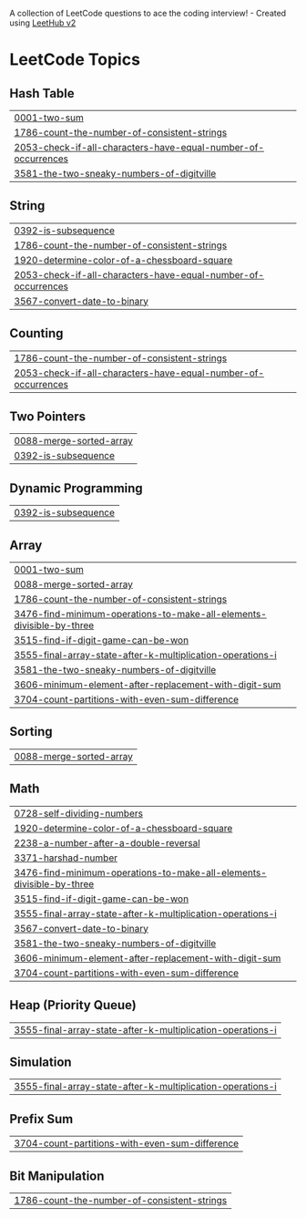 A collection of LeetCode questions to ace the coding interview! - Created using [LeetHub v2](https://github.com/arunbhardwaj/LeetHub-2.0)
<!---LeetCode Topics Start-->
# LeetCode Topics
## Hash Table
|  |
| ------- |
| [0001-two-sum](https://github.com/kafri8889/my-leetcode/tree/master/0001-two-sum) |
| [1786-count-the-number-of-consistent-strings](https://github.com/kafri8889/my-leetcode/tree/master/1786-count-the-number-of-consistent-strings) |
| [2053-check-if-all-characters-have-equal-number-of-occurrences](https://github.com/kafri8889/my-leetcode/tree/master/2053-check-if-all-characters-have-equal-number-of-occurrences) |
| [3581-the-two-sneaky-numbers-of-digitville](https://github.com/kafri8889/my-leetcode/tree/master/3581-the-two-sneaky-numbers-of-digitville) |
## String
|  |
| ------- |
| [0392-is-subsequence](https://github.com/kafri8889/my-leetcode/tree/master/0392-is-subsequence) |
| [1786-count-the-number-of-consistent-strings](https://github.com/kafri8889/my-leetcode/tree/master/1786-count-the-number-of-consistent-strings) |
| [1920-determine-color-of-a-chessboard-square](https://github.com/kafri8889/my-leetcode/tree/master/1920-determine-color-of-a-chessboard-square) |
| [2053-check-if-all-characters-have-equal-number-of-occurrences](https://github.com/kafri8889/my-leetcode/tree/master/2053-check-if-all-characters-have-equal-number-of-occurrences) |
| [3567-convert-date-to-binary](https://github.com/kafri8889/my-leetcode/tree/master/3567-convert-date-to-binary) |
## Counting
|  |
| ------- |
| [1786-count-the-number-of-consistent-strings](https://github.com/kafri8889/my-leetcode/tree/master/1786-count-the-number-of-consistent-strings) |
| [2053-check-if-all-characters-have-equal-number-of-occurrences](https://github.com/kafri8889/my-leetcode/tree/master/2053-check-if-all-characters-have-equal-number-of-occurrences) |
## Two Pointers
|  |
| ------- |
| [0088-merge-sorted-array](https://github.com/kafri8889/my-leetcode/tree/master/0088-merge-sorted-array) |
| [0392-is-subsequence](https://github.com/kafri8889/my-leetcode/tree/master/0392-is-subsequence) |
## Dynamic Programming
|  |
| ------- |
| [0392-is-subsequence](https://github.com/kafri8889/my-leetcode/tree/master/0392-is-subsequence) |
## Array
|  |
| ------- |
| [0001-two-sum](https://github.com/kafri8889/my-leetcode/tree/master/0001-two-sum) |
| [0088-merge-sorted-array](https://github.com/kafri8889/my-leetcode/tree/master/0088-merge-sorted-array) |
| [1786-count-the-number-of-consistent-strings](https://github.com/kafri8889/my-leetcode/tree/master/1786-count-the-number-of-consistent-strings) |
| [3476-find-minimum-operations-to-make-all-elements-divisible-by-three](https://github.com/kafri8889/my-leetcode/tree/master/3476-find-minimum-operations-to-make-all-elements-divisible-by-three) |
| [3515-find-if-digit-game-can-be-won](https://github.com/kafri8889/my-leetcode/tree/master/3515-find-if-digit-game-can-be-won) |
| [3555-final-array-state-after-k-multiplication-operations-i](https://github.com/kafri8889/my-leetcode/tree/master/3555-final-array-state-after-k-multiplication-operations-i) |
| [3581-the-two-sneaky-numbers-of-digitville](https://github.com/kafri8889/my-leetcode/tree/master/3581-the-two-sneaky-numbers-of-digitville) |
| [3606-minimum-element-after-replacement-with-digit-sum](https://github.com/kafri8889/my-leetcode/tree/master/3606-minimum-element-after-replacement-with-digit-sum) |
| [3704-count-partitions-with-even-sum-difference](https://github.com/kafri8889/my-leetcode/tree/master/3704-count-partitions-with-even-sum-difference) |
## Sorting
|  |
| ------- |
| [0088-merge-sorted-array](https://github.com/kafri8889/my-leetcode/tree/master/0088-merge-sorted-array) |
## Math
|  |
| ------- |
| [0728-self-dividing-numbers](https://github.com/kafri8889/my-leetcode/tree/master/0728-self-dividing-numbers) |
| [1920-determine-color-of-a-chessboard-square](https://github.com/kafri8889/my-leetcode/tree/master/1920-determine-color-of-a-chessboard-square) |
| [2238-a-number-after-a-double-reversal](https://github.com/kafri8889/my-leetcode/tree/master/2238-a-number-after-a-double-reversal) |
| [3371-harshad-number](https://github.com/kafri8889/my-leetcode/tree/master/3371-harshad-number) |
| [3476-find-minimum-operations-to-make-all-elements-divisible-by-three](https://github.com/kafri8889/my-leetcode/tree/master/3476-find-minimum-operations-to-make-all-elements-divisible-by-three) |
| [3515-find-if-digit-game-can-be-won](https://github.com/kafri8889/my-leetcode/tree/master/3515-find-if-digit-game-can-be-won) |
| [3555-final-array-state-after-k-multiplication-operations-i](https://github.com/kafri8889/my-leetcode/tree/master/3555-final-array-state-after-k-multiplication-operations-i) |
| [3567-convert-date-to-binary](https://github.com/kafri8889/my-leetcode/tree/master/3567-convert-date-to-binary) |
| [3581-the-two-sneaky-numbers-of-digitville](https://github.com/kafri8889/my-leetcode/tree/master/3581-the-two-sneaky-numbers-of-digitville) |
| [3606-minimum-element-after-replacement-with-digit-sum](https://github.com/kafri8889/my-leetcode/tree/master/3606-minimum-element-after-replacement-with-digit-sum) |
| [3704-count-partitions-with-even-sum-difference](https://github.com/kafri8889/my-leetcode/tree/master/3704-count-partitions-with-even-sum-difference) |
## Heap (Priority Queue)
|  |
| ------- |
| [3555-final-array-state-after-k-multiplication-operations-i](https://github.com/kafri8889/my-leetcode/tree/master/3555-final-array-state-after-k-multiplication-operations-i) |
## Simulation
|  |
| ------- |
| [3555-final-array-state-after-k-multiplication-operations-i](https://github.com/kafri8889/my-leetcode/tree/master/3555-final-array-state-after-k-multiplication-operations-i) |
## Prefix Sum
|  |
| ------- |
| [3704-count-partitions-with-even-sum-difference](https://github.com/kafri8889/my-leetcode/tree/master/3704-count-partitions-with-even-sum-difference) |
## Bit Manipulation
|  |
| ------- |
| [1786-count-the-number-of-consistent-strings](https://github.com/kafri8889/my-leetcode/tree/master/1786-count-the-number-of-consistent-strings) |
<!---LeetCode Topics End-->